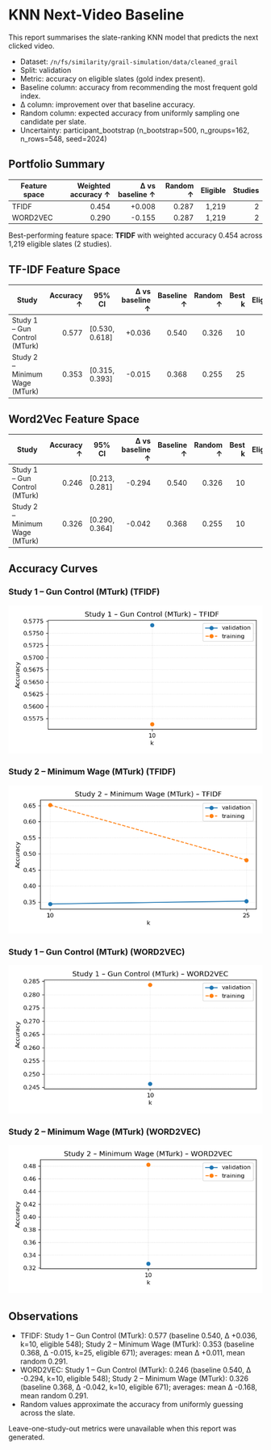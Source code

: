 # KNN Next-Video Baseline

This report summarises the slate-ranking KNN model that predicts the next clicked video.

- Dataset: `/n/fs/similarity/grail-simulation/data/cleaned_grail`
- Split: validation
- Metric: accuracy on eligible slates (gold index present).
- Baseline column: accuracy from recommending the most frequent gold index.
- Δ column: improvement over that baseline accuracy.
- Random column: expected accuracy from uniformly sampling one candidate per slate.
- Uncertainty: participant_bootstrap (n_bootstrap=500, n_groups=162, n_rows=548, seed=2024)

## Portfolio Summary

| Feature space | Weighted accuracy ↑ | Δ vs baseline ↑ | Random ↑ | Eligible | Studies |
| --- | ---: | ---: | ---: | ---: | ---: |
| TFIDF | 0.454 | +0.008 | 0.287 | 1,219 | 2 |
| WORD2VEC | 0.290 | -0.155 | 0.287 | 1,219 | 2 |

Best-performing feature space: **TFIDF** with weighted accuracy 0.454 across 1,219 eligible slates (2 studies).

## TF-IDF Feature Space

| Study | Accuracy ↑ | 95% CI | Δ vs baseline ↑ | Baseline ↑ | Random ↑ | Best k | Eligible | Total |
| --- | ---: | --- | ---: | ---: | ---: | ---: | ---: | ---: |
| Study 1 – Gun Control (MTurk) | 0.577 | [0.530, 0.618] | +0.036 | 0.540 | 0.326 | 10 | 548 | 548 |
| Study 2 – Minimum Wage (MTurk) | 0.353 | [0.315, 0.393] | -0.015 | 0.368 | 0.255 | 25 | 671 | 671 |

## Word2Vec Feature Space

| Study | Accuracy ↑ | 95% CI | Δ vs baseline ↑ | Baseline ↑ | Random ↑ | Best k | Eligible | Total |
| --- | ---: | --- | ---: | ---: | ---: | ---: | ---: | ---: |
| Study 1 – Gun Control (MTurk) | 0.246 | [0.213, 0.281] | -0.294 | 0.540 | 0.326 | 10 | 548 | 548 |
| Study 2 – Minimum Wage (MTurk) | 0.326 | [0.290, 0.364] | -0.042 | 0.368 | 0.255 | 10 | 671 | 671 |

## Accuracy Curves

### Study 1 – Gun Control (MTurk) (TFIDF)

![Accuracy curve](curves/tfidf/study1.png)

### Study 2 – Minimum Wage (MTurk) (TFIDF)

![Accuracy curve](curves/tfidf/study2.png)

### Study 1 – Gun Control (MTurk) (WORD2VEC)

![Accuracy curve](curves/word2vec/study1.png)

### Study 2 – Minimum Wage (MTurk) (WORD2VEC)

![Accuracy curve](curves/word2vec/study2.png)

## Observations

- TFIDF: Study 1 – Gun Control (MTurk): 0.577 (baseline 0.540, Δ +0.036, k=10, eligible 548); Study 2 – Minimum Wage (MTurk): 0.353 (baseline 0.368, Δ -0.015, k=25, eligible 671); averages: mean Δ +0.011, mean random 0.291.
- WORD2VEC: Study 1 – Gun Control (MTurk): 0.246 (baseline 0.540, Δ -0.294, k=10, eligible 548); Study 2 – Minimum Wage (MTurk): 0.326 (baseline 0.368, Δ -0.042, k=10, eligible 671); averages: mean Δ -0.168, mean random 0.291.
- Random values approximate the accuracy from uniformly guessing across the slate.

Leave-one-study-out metrics were unavailable when this report was generated.

